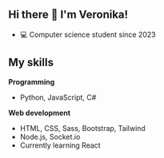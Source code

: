 ## Hi there 👋 I'm Veronika!

- :computer: Computer science student since 2023

## My skills

**Programming**
- Python, JavaScript, C#

**Web development**
- HTML, CSS, Sass, Bootstrap, Tailwind
- Node.js, Socket.io
- Currently learning React 
  



<!--
**vejunk4/vejunk4** is a ✨ _special_ ✨ repository because its `README.md` (this file) appears on your GitHub profile.

Here are some ideas to get you started:

- 🔭 I’m currently working on ...
- 🌱 I’m currently learning ...
- 👯 I’m looking to collaborate on ...
- 🤔 I’m looking for help with ...
- 💬 Ask me about ...
- 📫 How to reach me: ...
- 😄 Pronouns: ...
- ⚡ Fun fact: ...
-->
